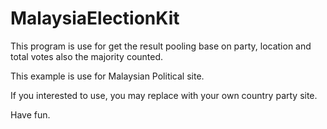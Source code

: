 # MalaysiaElectionKit

This program is use for get the result pooling base on party, location and total votes also the majority counted.

This example is use for Malaysian Political site.

If you interested to use, you may replace with your own country party site.

Have fun.
